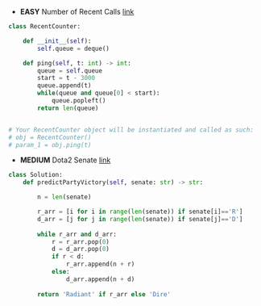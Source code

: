 - __EASY__ Number of Recent Calls [link](https://leetcode.com/problems/number-of-recent-calls/description/?envType=study-plan-v2&envId=leetcode-75)
```python
class RecentCounter:

    def __init__(self):
        self.queue = deque()

    def ping(self, t: int) -> int:
        queue = self.queue
        start = t - 3000
        queue.append(t)
        while(queue and queue[0] < start):
            queue.popleft()
        return len(queue)


# Your RecentCounter object will be instantiated and called as such:
# obj = RecentCounter()
# param_1 = obj.ping(t)
```

- __MEDIUM__ Dota2 Senate [link](https://leetcode.com/problems/dota2-senate/)
```python
class Solution:
    def predictPartyVictory(self, senate: str) -> str:

        n = len(senate)

        r_arr = [i for i in range(len(senate)) if senate[i]=='R']
        d_arr = [j for j in range(len(senate)) if senate[j]=='D']
        
        while r_arr and d_arr:
            r = r_arr.pop(0)
            d = d_arr.pop(0)
            if r < d:
                r_arr.append(n + r)
            else:
                d_arr.append(n + d)
                
        return 'Radiant' if r_arr else 'Dire'
```


